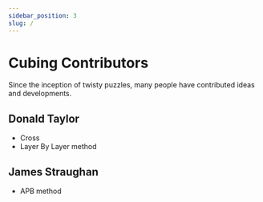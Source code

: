 ```yaml
---
sidebar_position: 3
slug: /
---
```


# Cubing Contributors

Since the inception of twisty puzzles, many people have contributed ideas and developments.

## Donald Taylor

- Cross
- Layer By Layer method

## James Straughan

- APB method